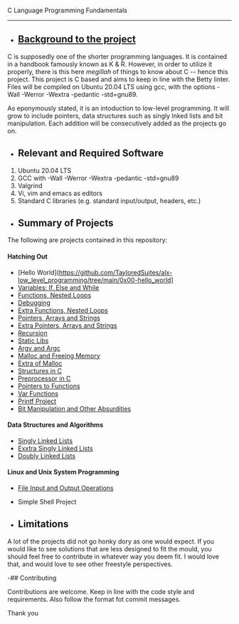 C Language Programming Fundamentals

***

- ## [Background to the project](https://github.com/TayloredSuites/alx-low_level_programming)

C is supposedly one of the shorter programming languages. It is contained in a handbook famously known as K & R. However, in order to utilize it properly, there is this here _megillah_ of things to know about C -- hence this project. This project is C based and aims to keep in line with the Betty linter. Files will be compiled on Ubuntu 20.04 LTS using gcc, with the options -Wall -Werror -Wextra -pedantic -std=gnu89. 

As eponymously stated, it is an intoduction to low-level programming. It will grow to include pointers, data structures such as singly lnked lists and bit manipulation. Each addition will be consecutively added as the projects go on.

- ## Relevant and Required Software

1. Ubuntu 20.04 LTS
2. GCC with -Wall -Werror -Wextra -pedantic -std=gnu89
3. Valgrind
4. Vi, vim and emacs as editors
5. Standard C libraries (e.g. standard input/output, headers, etc.)

- ## Summary of Projects

The following are projects contained in this repository:

#### Hatching Out
- [Hello World](https://github.com/TayloredSuites/alx-low_level_programming/tree/main/0x00-hello_world]
- [Variables: If, Else and While](https://github.com/TayloredSuites/alx-low_level_programming/tree/main/0x01-variables_if_else_while)
- [Functions, Nested Loops](https://github.com/TayloredSuites/alx-low_level_programming/tree/main/0x02-functions_nested_loops)
- [Debugging](https://github.com/TayloredSuites/alx-low_level_programming/tree/main/0x03-debugging)
- [Extra Functions, Nested Loops](https://github.com/TayloredSuites/alx-low_level_programming/tree/main/0x04-more_functions_nested_loops)
- [Pointers, Arrays and Strings](https://github.com/TayloredSuites/alx-low_level_programming/tree/main/0x05-pointers_arrays_strings)
- [Extra Pointers, Arrays and Strings](https://github.com/TayloredSuites/alx-low_level_programming/tree/main/0x07-pointers_arrays_strings)
- [Recursion](https://github.com/TayloredSuites/alx-low_level_programming/tree/main/0x08-recursion)
- [Static Libs](https://github.com/TayloredSuites/alx-low_level_programming/tree/main/0x09-static_libraries)
- [Argv and Argc](https://github.com/TayloredSuites/alx-low_level_programming/tree/main/0x0A-argc_argv)
- [Malloc and Freeing Memory](https://github.com/TayloredSuites/alx-low_level_programming/tree/main/0x0B-malloc_free)
- [Extra of Malloc](https://github.com/TayloredSuites/alx-low_level_programming/tree/main/0x0C-more_malloc_free)
- [Structures in C](https://github.com/TayloredSuites/alx-low_level_programming/tree/main/0x0E-structures_typedef)
- [Preprocessor in C](https://github.com/TayloredSuites/alx-low_level_programming/tree/main/0x0D-preprocessor)
- [Pointers to Functions](https://github.com/TayloredSuites/alx-low_level_programming/tree/main/0x0F-function_pointers)
- [Var Functions](https://github.com/TayloredSuites/alx-low_level_programming/tree/main/0x10-variadic_functions)
- [Printf Project](https://github.com/TayloredSuites)
- [Bit Manipulation and Other Absurdities](https://github.com/TayloredSuites/alx-low_level_programming/tree/main/0x14-bit_manipulation)

#### Data Structures and Algorithms
- [Singly Linked Lists](https://github.com/TayloredSuites/alx-low_level_programming/tree/main/0x12-singly_linked_lists)
- [Exxtra Singly Linked Lists](https://github.com/TayloredSuites/alx-low_level_programming/tree/main/0x13-more_singly_linked_lists)
- [Doubly Linked Lists](https://github.com/TayloredSuites/alx-low_level_programming/tree/main/0x17-doubly_linked_lists)

#### Linux and Unix System Programming
- [File Input and Output Operations](https://github.com/TayloredSuites/alx-low_level_programming/tree/main/0x15-file_io)
- Simple Shell Project

- ## Limitations

A lot of the projects did not go honky dory as one would expect. If you would like to see solutions that are less designed to fit the mould, you should feel free to contribute in whatever way you deem fit. I would love that, and would love to see other freestyle perspectives.

-## Contributing

Contributions are welcome. Keep in line with the code style and requirements. Also follow the format fot commit messages.

Thank you
